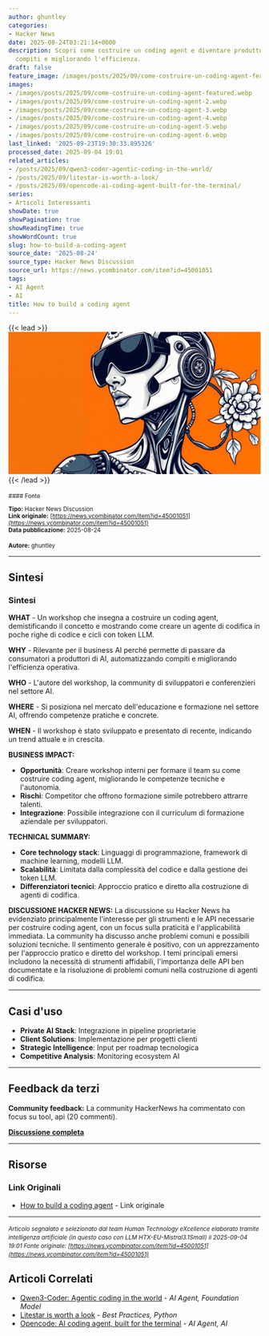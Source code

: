 ```yaml
---
author: ghuntley
categories:
- Hacker News
date: 2025-08-24T03:21:14+0000
description: Scopri come costruire un coding agent e diventare produttore di AI, automatizzando
  compiti e migliorando l'efficienza.
draft: false
feature_image: /images/posts/2025/09/come-costruire-un-coding-agent-featured.webp
images:
- /images/posts/2025/09/come-costruire-un-coding-agent-featured.webp
- /images/posts/2025/09/come-costruire-un-coding-agent-2.webp
- /images/posts/2025/09/come-costruire-un-coding-agent-3.webp
- /images/posts/2025/09/come-costruire-un-coding-agent-4.webp
- /images/posts/2025/09/come-costruire-un-coding-agent-5.webp
- /images/posts/2025/09/come-costruire-un-coding-agent-6.webp
last_linked: '2025-09-23T19:30:33.895326'
processed_date: 2025-09-04 19:01
related_articles:
- /posts/2025/09/qwen3-coder-agentic-coding-in-the-world/
- /posts/2025/09/litestar-is-worth-a-look/
- /posts/2025/09/opencode-ai-coding-agent-built-for-the-terminal/
series:
- Articoli Interessanti
showDate: true
showPagination: true
showReadingTime: true
showWordCount: true
slug: how-to-build-a-coding-agent
source_date: '2025-08-24'
source_type: Hacker News Discussion
source_url: https://news.ycombinator.com/item?id=45001051
tags:
- AI Agent
- AI
title: How to build a coding agent
---
```


{{< lead >}}
![Featured image](/images/posts/2025/09/come-costruire-un-coding-agent-featured.webp)
{{< /lead >}}

<small>
#### Fonte

**Tipo:** Hacker News Discussion  
**Link originale:** [https://news.ycombinator.com/item?id=45001051](https://news.ycombinator.com/item?id=45001051)  
**Data pubblicazione:** 2025-08-24

**Autore:** ghuntley</small>

---

## Sintesi

### Sintesi

**WHAT** - Un workshop che insegna a costruire un coding agent, demistificando il concetto e mostrando come creare un agente di codifica in poche righe di codice e cicli con token LLM.

**WHY** - Rilevante per il business AI perché permette di passare da consumatori a produttori di AI, automatizzando compiti e migliorando l'efficienza operativa.

**WHO** - L'autore del workshop, la community di sviluppatori e conferenzieri nel settore AI.

**WHERE** - Si posiziona nel mercato dell'educazione e formazione nel settore AI, offrendo competenze pratiche e concrete.

**WHEN** - Il workshop è stato sviluppato e presentato di recente, indicando un trend attuale e in crescita.

**BUSINESS IMPACT:**
- **Opportunità**: Creare workshop interni per formare il team su come costruire coding agent, migliorando le competenze tecniche e l'autonomia.
- **Rischi**: Competitor che offrono formazione simile potrebbero attrarre talenti.
- **Integrazione**: Possibile integrazione con il curriculum di formazione aziendale per sviluppatori.

**TECHNICAL SUMMARY:**
- **Core technology stack**: Linguaggi di programmazione, framework di machine learning, modelli LLM.
- **Scalabilità**: Limitata dalla complessità del codice e dalla gestione dei token LLM.
- **Differenziatori tecnici**: Approccio pratico e diretto alla costruzione di agenti di codifica.

**DISCUSSIONE HACKER NEWS:**
La discussione su Hacker News ha evidenziato principalmente l'interesse per gli strumenti e le API necessarie per costruire coding agent, con un focus sulla praticità e l'applicabilità immediata. La community ha discusso anche problemi comuni e possibili soluzioni tecniche. Il sentimento generale è positivo, con un apprezzamento per l'approccio pratico e diretto del workshop. I temi principali emersi includono la necessità di strumenti affidabili, l'importanza delle API ben documentate e la risoluzione di problemi comuni nella costruzione di agenti di codifica.

---

## Casi d'uso

- **Private AI Stack**: Integrazione in pipeline proprietarie
- **Client Solutions**: Implementazione per progetti clienti
- **Strategic Intelligence**: Input per roadmap tecnologica
- **Competitive Analysis**: Monitoring ecosystem AI

---

## Feedback da terzi

**Community feedback:** La community HackerNews ha commentato con focus su tool, api (20 commenti).

**[Discussione completa](https://news.ycombinator.com/item?id=45001051)**

---


## Risorse

### Link Originali
- [How to build a coding agent](https://news.ycombinator.com/item?id=45001051) - Link originale


---

*<small>Articolo segnalato e selezionato dal team Human Technology eXcellence elaborato tramite intelligenza artificiale (in questo caso con LLM HTX-EU-Mistral3.1Small) il 2025-09-04 19:01
Fonte originale: [https://news.ycombinator.com/item?id=45001051](https://news.ycombinator.com/item?id=45001051)</small>*

## Articoli Correlati

- [Qwen3-Coder: Agentic coding in the world](/posts/2025/09/qwen3-coder-agentic-coding-in-the-world/) - *AI Agent, Foundation Model*
- [Litestar is worth a look](/posts/2025/09/litestar-is-worth-a-look/) - *Best Practices, Python*
- [Opencode: AI coding agent, built for the terminal](/posts/2025/09/opencode-ai-coding-agent-built-for-the-terminal/) - *AI Agent, AI*